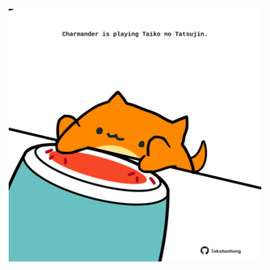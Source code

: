 <!-- built at 20/08/2022, 23:00:53 UTC -->
<p align="center">
  <img width="500" height="500" src="./ReadmeImage.svg">
</p>
